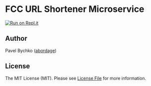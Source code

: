 # FCC URL Shortener Microservice

[![Run on Repl.it](https://repl.it/badge/github/abordage/fcc-url-shortener-microservice)](https://repl.it/github/abordage/fcc-url-shortener-microservice)

## Author

Pavel Bychko ([abordage](https://github.com/abordage))

## License

The MIT License (MIT). Please see [License File](LICENSE.md) for more information.